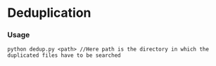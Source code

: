 # Deduplication

### Usage
    python dedup.py <path> //Here path is the directory in which the duplicated files have to be searched
